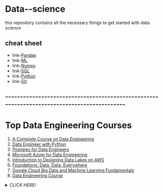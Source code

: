 # Data--science
this repository contains all the necessary things to get started with data science
##  cheat sheet
- link-[Pandas](https://www.datacamp.com/cheat-sheet/pandas-cheat-sheet-for-data-science-in-python)
- link-[ML](https://www.datacamp.com/cheat-sheet/scikit-learn-cheat-sheet-python-machine-learning)
- link-[Numpy](https://www.datacamp.com/cheat-sheet/numpy-cheat-sheet-data-analysis-in-python)
- link-[SQL](https://www.datacamp.com/cheat-sheet/sql-basics-cheat-sheet)
- link-[Python](https://www.datacamp.com/cheat-sheet/python-for-data-science-a-cheat-sheet-for-beginners)
- link-[Git](https://www.datacamp.com/cheat-sheet/git-cheat-sheet)
 ## -------------------------------------------------------------------------------------------
 # Top Data Engineering Courses
 1) [A Complete Course on Data Engineering](https://machinehack.Com/bootcamps/633c19aa20ebf0e0f02ffcc52)
 2) [Data Engineer with Python](https://app.datacamp.com/learn/career-tracks/data-engineer-with-python)
 3) [Postgres for Data Engineers](https://www.dataquest.io/course/postgres-for-data-engineers/?rfsn=6350382.6e669214)
 4) [Microsoft Azure for Data Engineering](https://www.coursera.org/learn/microsoft-azure-dp-203-data-engineering?specialization=microsoft-azure-dp-203-data-engineering)
5) [Introduction to Designing Data Lakes on AWS](https://www.coursera.org/learnZintroduction-to-designing-data-lakes-in-aws6)
6) [Foundations: Data, Data, Everywhere](https://www.coursera.org/learn/foundations-data?aid=true&specialization=google-data-analytics7) 
7) [Google Cloud Big Data and Machine Learning Fundamentals](https://www.coursera.org/learn/gcp-big-data-ml-fundamentals?specialization=gcp-data-machine-learning)
8) [Data Engineering Course](https://bit.ly/3f7sbxy) 
 <details><summary>CLICK HERE!</summary>
 <p>
  #### HELLO UJJWAL
 </p>
 </details>
  
